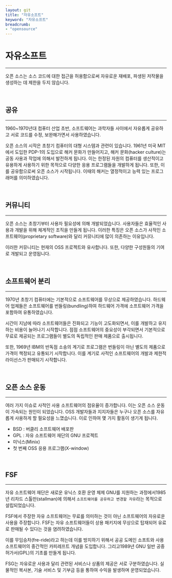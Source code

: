 ```yaml
---
layout: git
title: "자유소프트"
keyword: "자유소프트"
breadcrumb:
- "opensource"
---
```


# 자유소프트
---
오픈 소스는 소스 코드에 대한 접근을 허용함으로써 자유로운 재배포, 파생된 저작물을 생성하는 데 제한을 두지 않습니다.

<br>

## 공유
---
1960~1970년대 컴퓨터 산업 초반, 소프트웨어는 과학자들 사이에서 자유롭게 공유하고 서로 코드를 수정, 보완해가면서 사용하였습니다.  

오픈 소스의 시작은 초창기 컴퓨터의 대형 시스템과 관련이 있습니다. 1961년 미국 MIT에서 도입한 PDP-1의 도입으로 해커 문화가 만들어지고, 해커 문화(hacker culture)는 공동 사용과 작업에 의해서 발전하게 됩니다. 이는 한정된 자원의 컴퓨터를 생산적이고 유용하게 사용하기 위한 목적으로 다양한 응용 프로그램들을 개발하게 됩니다. 또한, 이를 공유함으로써 오픈 소스가 시작됩니다. 이때의 해커는 열정적이고 능력 있는 프로그래머를 의미하였습니다.  

<br>

## 커뮤니티
---
오픈 소스는 초창기부터 사용자 필요성에 의해 개발되었습니다. 사용자들은 효율적인 사용과 개발을 위해 체계적인 조직을 만들게 됩니다. 이러한 특징은 오픈 소스가 사적인 소프트웨어(proprietary software)와 달리 커뮤니티에 많이 의존하는 이유입니다.  

이러한 커뮤니티는 현재의 OSS 프로젝트와 유사합니다. 또한, 다양한 구성원들의 기여로 개발되고 운영됩니다.  

<br>

## 소프트웨어 분리
---
1970년 초창기 컴퓨터에는 기본적으로 소프트웨어를 무상으로 제공하였습니다. 하드웨어 업체들은 소프트웨어를 번들링(bundling)하여 하드웨어 가격에 소프트웨어 가격을 포함하여 유통하였습니다.  

시간이 지남에 따라 소프트웨어들은 진화되고 기능이 고도화되면서, 이를 개발하고 유지하는 비용이 늘어나기 시작합니다. 점점 소프트웨어의 중요성이 부각되면서 기본적으로 무료로 제공되는 프로그램들이 별도의 독립적인 판매 제품으로 출시됩니다.  

또한, 1969년 IBM의 반독점 소송의 계기로 프로그램은 번들링이 아닌 별도의 제품으로 가격이 책정되고 유통되기 시작합니다. 이를 계기로 사적인 소프트웨어의 개발과 제한적 라이선스가 판매되기 시작합니다.  

<br>

## 오픈 소스 운동
---
여러 가지 이슈로 사적인 사용 소프트웨어의 점유율이 증가합니다. 이는 오픈 소스 운동이 가속되는 원인이 되었습니다. OSS 개발자들과 지지자들은 누구나 오픈 소스를 자유롭게 사용하게 할 필요성을 느꼈습니다. 이로 인하여 몇 가지 활동이 생기게 됩니다.  

* BSD : 버클리 소프트웨어 배포판
* GPL : 자유 소프트웨어 재단의 GNU 프로젝트
* 미닉스(Minix)
* 첫 번째 OSS 응용 프로그램(X-window)

<br>

## FSF
---
자유 소프트웨어 재단은 새로운 유닉스 호환 운영 체제 GNU를 지원하는 과정에서1985년 리차드 스톨만(stallman)에 의해서 `소프트웨어를 공유하고 변경할 자유`라는 목적으로 설립되었습니다.  

FSF에서 주장한 자유 소프트웨어는 무료를 의미하는 것이 아닌 소프트웨어의 자유로운 사용을 주장합니다. FSF는 자유 소프트웨어들이 상용 패키지에 무상으로 탑재되어 유료로 판매될 수 있다는 것을 염려하였습니다.  

이를 무임승차(fre-ride)라고 하는데 이를 방지하기 위해서 공공 도메인 소프트와 사용 소프트웨어의 중간적인 카피레프트 개념을 도입합니다. 그리고1989년 GNU 일반 공중 허가서(GPL)의 기초를 만들게 됩니다.  

FSG는 자유로운 사용과 달리 관련된 서비스나 상품의 제공은 서로 구분하였습니다. 실물적인 복사본, 기술 서비스 및 기부금 등을 통하여 수익을 발생하며 운영되었습니다.  

<br><br>